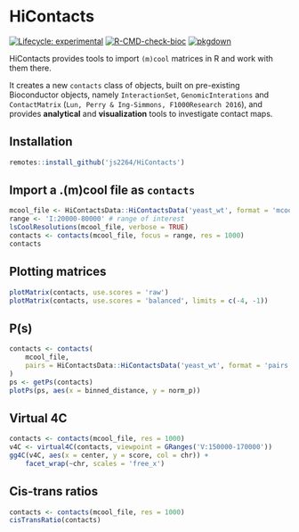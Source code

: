 # HiContacts

<!-- badges: start -->
[![Lifecycle: experimental](https://img.shields.io/badge/lifecycle-experimental-orange.svg)](https://lifecycle.r-lib.org/articles/stages.html#experimental)
[![R-CMD-check-bioc](https://github.com/js2264/HiContacts/actions/workflows/check-bioc.yml/badge.svg)](https://github.com/js2264/HiContacts/actions/workflows/check-bioc.yml)
[![pkgdown](https://github.com/js2264/HiContacts/workflows/pkgdown/badge.svg)](https://github.com/js2264/HiContacts/actions)
<!-- badges: end -->

HiContacts provides tools to import `(m)cool` matrices in R and work with them there. 

It creates a new `contacts` class of objects, built on pre-existing Bioconductor objects, namely `InteractionSet`, `GenomicInterations` and `ContactMatrix` (`Lun, Perry & Ing-Simmons, F1000Research 2016`), and provides **analytical** and **visualization** tools to investigate contact maps. 

## Installation

```r
remotes::install_github('js2264/HiContacts')
```

## Import a .(m)cool file as `contacts`

```r
mcool_file <- HiContactsData::HiContactsData('yeast_wt', format = 'mcool')
range <- 'I:20000-80000' # range of interest
lsCoolResolutions(mcool_file, verbose = TRUE)
contacts <- contacts(mcool_file, focus = range, res = 1000)
contacts
```

## Plotting matrices 

```r
plotMatrix(contacts, use.scores = 'raw')
plotMatrix(contacts, use.scores = 'balanced', limits = c(-4, -1))
```

## P(s)

```r
contacts <- contacts(
    mcool_file, 
    pairs = HiContactsData::HiContactsData('yeast_wt', format = 'pairs')
)
ps <- getPs(contacts)
plotPs(ps, aes(x = binned_distance, y = norm_p))
```

## Virtual 4C

```r
contacts <- contacts(mcool_file, res = 1000)
v4C <- virtual4C(contacts, viewpoint = GRanges('V:150000-170000'))
gg4C(v4C, aes(x = center, y = score, col = chr)) + 
    facet_wrap(~chr, scales = 'free_x')
```

## Cis-trans ratios

```r
contacts <- contacts(mcool_file, res = 1000)
cisTransRatio(contacts)
```
